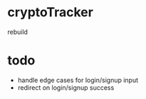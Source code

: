 # cryptoTracker
rebuild 

# todo
- handle edge cases for login/signup input
- redirect on login/signup success